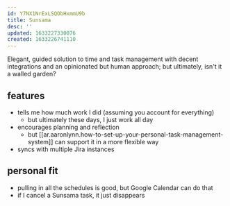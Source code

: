 ```yaml
---
id: Y7NX1NrExLSQObHxmmU9b
title: Sunsama
desc: ''
updated: 1633227330076
created: 1633226741110
---
```




Elegant, guided solution to time and task management with decent integrations and an opinionated but human approach; but ultimately, isn't it a walled garden?

## features

- tells me how much work I did (assuming you account for everything)
  - but ultimately these days, I just work all day
- encourages planning and reflection
  - but [[ar.aaronlynn.how-to-set-up-your-personal-task-management-system]] can support it in a more flexible way
- syncs with multiple Jira instances

## personal fit

- pulling in all the schedules is good, but Google Calendar can do that
- if I cancel a Sunsama task, it just disappears
